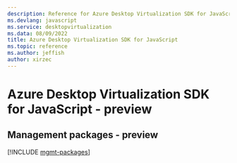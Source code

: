 ```yaml
---
description: Reference for Azure Desktop Virtualization SDK for JavaScript
ms.devlang: javascript
ms.service: desktopvirtualization
ms.data: 08/09/2022
title: Azure Desktop Virtualization SDK for JavaScript
ms.topic: reference
ms.author: jeffish
author: xirzec
---
```

# Azure Desktop Virtualization SDK for JavaScript - preview

## Management packages - preview
[!INCLUDE [mgmt-packages](desktop-virtualization-mgmt-index.md)]